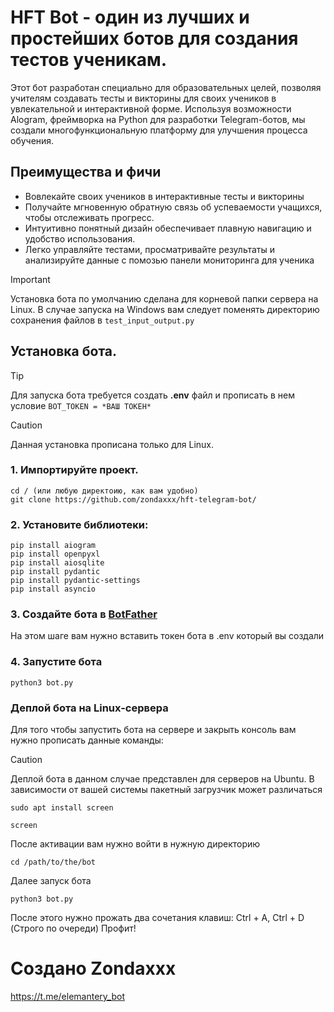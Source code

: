 # HFT Bot - один из лучших и простейших ботов для создания тестов ученикам.
Этот бот разработан специально для образовательных целей, позволяя учителям создавать тесты и викторины для своих учеников в увлекательной и интерактивной форме. Используя возможности Alogram, фреймворка на Python для разработки Telegram-ботов, мы создали многофункциональную платформу для улучшения процесса обучения.
## Преимущества и фичи
* Вовлекайте своих учеников в интерактивные тесты и викторины
*  Получайте мгновенную обратную связь об успеваемости учащихся, чтобы отслеживать прогресс.
* Интуитивно понятный дизайн обеспечивает плавную навигацию и удобство использования.
* Легко управляйте тестами, просматривайте результаты и анализируйте данные c помозью панели мониторинга для ученика
 > [!IMPORTANT]
 >  Установка бота по умолчанию сделана для корневой папки сервера на Linux. В случае запуска на Windows вам следует поменять директорию сохранения файлов в `test_input_output.py`
## Установка бота.
> [!TIP]
> Для запуска бота требуется создать **.env** файл и прописать в нем условие ```BOT_TOKEN = *ВАШ ТОКЕН*```

> [!CAUTION]
> Данная установка прописана только для Linux.
### 1. Импортируйте проект.
```
cd / (или любую директоию, как вам удобно)
git clone https://github.com/zondaxxx/hft-telegram-bot/
```
### 2. Установите библиотеки:
```
pip install aiogram
pip install openpyxl
pip install aiosqlite
pip install pydantic
pip install pydantic-settings
pip install asyncio
```
### 3. Создайте бота в [BotFather](https://t.me/BotFather)
На этом шаге вам нужно вставить токен бота в .env который вы создали

### 4. Запустите бота
```
python3 bot.py
```


### Деплой бота на Linux-сервера
Для того чтобы запустить бота на сервере и закрыть консоль вам нужно прописать данные команды:
> [!CAUTION]
> Деплой бота в данном случае представлен для серверов на Ubuntu. В зависимости от вашей системы пакетный загрузчик может различаться
```
sudo apt install screen
```
```
screen
```
После активации вам нужно войти в нужную директорию
```
cd /path/to/the/bot
```
Далее запуск бота
```
python3 bot.py
```
После этого нужно прожать два сочетания клавиш: Ctrl + A, Ctrl + D (Строго по очереди)
Профит!
# Создано Zondaxxx
https://t.me/elemantery_bot
